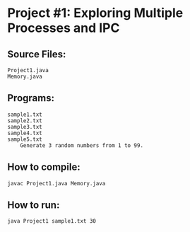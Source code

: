# Project #1:  Exploring Multiple Processes and IPC

## Source Files:
	Project1.java
	Memory.java

## Programs:
	sample1.txt
	sample2.txt
	sample3.txt
	sample4.txt
	sample5.txt
		Generate 3 random numbers from 1 to 99.
 	

## How to compile:
	javac Project1.java Memory.java

## How to run:
	java Project1 sample1.txt 30

